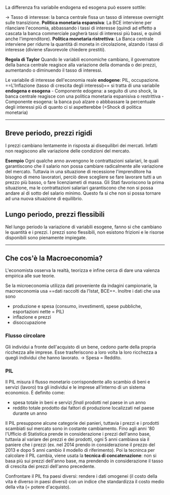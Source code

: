La differenza fra variabile endogena ed esogena può essere sottile: 

-> Tasso di interesse: la banca centrale fissa un tasso di interesse overnight sulle transizione. 
**Politica monetaria espansiva**: La BCE interviene per rilanciare l'economia, abbassando i tassi di interesse (quindi ad effetto a cascata la banca commerciale pagherà tassi di interessi più bassi, e quindi anche l'imprenditore).
**Politica monetaria ristrettiva**: La Banca centrale interviene per ridurre la quantità di moneta in circolazione, alzando i tassi di interesse (diviene sfavorevole chiedere prestiti).

**Regola di Taylor**
Quando le variabili economiche cambiano, il governatore della banca centrale reagisce alla variazione della domanda o dei prezzi, aumentando o diminuendo il tasso di interessi. 

Le variabile di interesse dell'economia reale **endogene**: PIL, occupazione. 
==L'Inflazione (tasso di crescita degli interessi)== si tratta di una variabile **endogena e esogena**
	- Componente edogena: a seguito di uno shock, la banca centrale reagisce con una politica monetaria espanisiva o restrittiva
	- Componente esogena: la banca può alzare o abbbassare la percentuale degli interessi più di quanto ci si aspetterebbe (=Shock di politica monetaria)

_______________________________________________________________________

## Breve periodo, prezzi rigidi
I prezzi cambiano lentamente in risposta ai disequilibri dei mercati. Infatti non reagiscono alle variazione delle condizioni del mercato. 

**Esempio**
Ogni qualche anno avvengono le contrattazioni salariari, le quali garantiscono che il salario non possa cambiare radicalmente alle variazione del mercato. 
Tuttavia in una situazione di recessione l'imprenditore ha bisogno di meno lavoratori, perciò deve scegliere se fare lavorare tutti a un prezzo più basso, o fare licenziameti di massa. Gli Stati favoriscono la prima situazione, ma le contrattazioni salariari garantiscono che non si possa andare al di sotto del salario minimo. Questo fa si che non si possa tornare ad una nuova situazione di equilibrio. 

## Lungo periodo, prezzi flessibili
Nel lungo periodo la variazione di variabili esogene, fanno si che cambiano le quantità e i prezzi. I prezzi sono flessibili, non esistono frizioni e le risorse disponibili sono pienamente impiegate.

_______________________________________________________________________

## Che cos'è la Macroeconomia?
L'economista osserva la realtà, teorizza e infine cerca di dare una valenza empirica alle sue teorie. 

Se la microeconomia utilizza dati proveniente da indagini campionarie, la macroeconomia usa ==dati raccolti da l'Istat, BCE==. Inoltre i dati che usa sono 
- produzione e spesa (consumo, investimenti, spese pubbliche, esportazioni nette = PIL)
- inflazione e prezzi
- disoccupazione

### Flusso circolare
Gli individui a fronte dell'acquisto di un bene, cedono parte della propria ricchezza alle imprese. Esse trasferiscono a loro volta la loro ricchezza a quegli individui che hanno lavorato.
-> Spesa = Reddito. 

### PIL
Il PIL misura il flusso monetario corrispondente allo scambio di beni e servizi (lavoro) tra gli individui e le imprese all’interno di un sistema economico. È definito come:
-   spesa totale in beni e servizi _finali_ prodotti nel paese in un anno
-   reddito totale prodotto dai fattori di produzione localizzati nel paese durante un anno

Il PIL presuppone alcune categorie dei panieri, tuttavia i prezzi e i prodotti scambiati sul mercato sono in costante cambiamento. Fino agli anni '80 l'Ufficio di Statistica prende in considerazione i prezzi dell'anno base, tuttavia al variare dei prezzi e dei prodotti, ogni 5 anni cambiava sia il paniere che i prezzi (ex. nel 2014 prendo in considerazione il prezzo del 2013 e dopo 5 anni cambio il modello di riferimento). Poi la tecninca per calcolare il PIL cambia, viene usata la **tecnica di concatenazione**: non si basa più sui prezzi dell'anno base, ma prendendo in considerazione il tasso di crescita dei prezzi dell'anno precedente. 

Confrontare il PIL fra paesi diversi: rendere i dati omogenei (il costo della vita è diverso in paesi diversi) con un indice che standardizza il costo medio della vita (= potere d'acquisto). 









